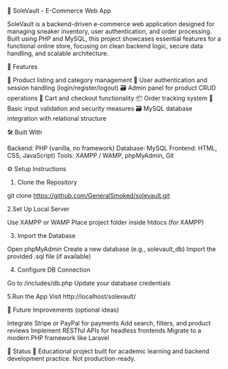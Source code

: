 🧾 SoleVault - E-Commerce Web App

SoleVault is a backend-driven e-commerce web application designed for managing sneaker inventory, user authentication, and order processing. Built using PHP and MySQL, this project showcases essential features for a functional online store, focusing on clean backend logic, secure data handling, and scalable architecture.


🚀 Features

🛒 Product listing and category management
👤 User authentication and session handling (login/register/logout)
🗃️ Admin panel for product CRUD operations
🧾 Cart and checkout functionality
📦 Order tracking system
🔐 Basic input validation and security measures
🗃️ MySQL database integration with relational structure


🛠️ Built With

Backend: PHP (vanilla, no framework)
Database: MySQL
Frontend: HTML, CSS, JavaScript)
Tools: XAMPP / WAMP, phpMyAdmin, Git

⚙️ Setup Instructions

1. Clone the Repository

git clone https://github.com/GeneralSmoked/solevault.git

2.Set Up Local Server

Use XAMPP or WAMP
Place project folder inside htdocs (for XAMPP)

3. Import the Database

Open phpMyAdmin
Create a new database (e.g., solevault_db)
Import the provided .sql file (if available)

4. Configure DB Connection

Go to /includes/db.php
Update your database credentials

5.Run the App
Visit http://localhost/solevault/

🧪 Future Improvements (optional ideas)

Integrate Stripe or PayPal for payments
Add search, filters, and product reviews
Implement RESTful APIs for headless frontends
Migrate to a modern PHP framework like Laravel

📌 Status
🚧 Educational project built for academic learning and backend development practice. Not production-ready.
